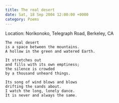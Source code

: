 ```yaml
---
title: The real desert
date: Sat, 18 Sep 2004 12:00:00 +0000
category: Poems
---
```


Location: Norikonoko, Telegraph Road, Berkeley, CA

    The real desert  
    is a space between the mountains.  
    A hollow in the green and watered Earth.

    It stretches out  
    and fills with its own emptiness;  
    the silence is crowded  
    by a thousand unheard things.

    Its song of wind blows and blows  
    drifting the sands about.  
    I watch the long, lonely dance.  
    It is never and always the same.


